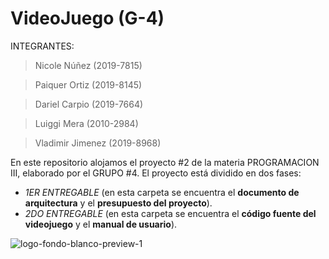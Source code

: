 # VideoJuego (G-4)
INTEGRANTES:

> Nicole Núñez (2019-7815)

> Paiquer Ortiz (2019-8145)

> Dariel Carpio (2019-7664)

> Luiggi Mera (2010-2984)

> Vladimir Jimenez (2019-8968)

En este repositorio alojamos el proyecto #2 de la materia PROGRAMACION III, elaborado por el GRUPO #4. El proyecto está dividido en dos fases:

- *1ER ENTREGABLE* (en esta carpeta se encuentra el **documento de arquitectura** y el **presupuesto del proyecto**).
- *2DO ENTREGABLE* (en esta carpeta se encuentra el **código fuente del videojuego** y el **manual de usuario**).

![logo-fondo-blanco-preview-1](https://user-images.githubusercontent.com/60278674/145339684-93728b56-90d1-4531-91e2-05c61792c52a.jpg)
